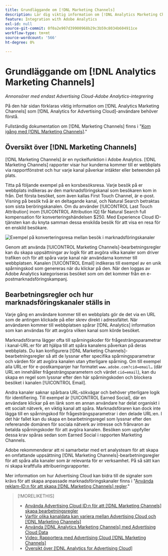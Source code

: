 ```yaml
---
title: Grundläggande om [!DNL Marketing Channels]
description: Lär dig viktig information om [!DNL Analytics Marketing Channels] that [!DNL Analytics for Advertising Cloud] användare bör förstå.
feature: Integration with Adobe Analytics
exl-id: null
source-git-commit: 0f0a2e907d39900968b29c3b59c8034b604911ce
workflow-type: tm+mt
source-wordcount: '566'
ht-degree: 0%

---
```


# Grundläggande om [!DNL Analytics Marketing Channels]

*Annonsörer med endast Advertising Cloud-Adobe Analytics-integrering*

På den här sidan förklaras viktig information om [!DNL Analytics Marketing Channels] som [!DNL Analytics for Advertising Cloud]-användare behöver förstå.

Fullständig dokumentation om [!DNL Marketing Channels] finns i &quot;[Kom igång med [!DNL Marketing Channels]](https://experienceleague.adobe.com/docs/analytics/components/marketing-channels/c-getting-started-mchannel.html).&quot;

## Översikt över [!DNL Marketing Channels]

[!DNL Marketing Channels] är en nyckelfunktion i Adobe Analytics. [!DNL Marketing Channels] rapporter visar hur kunderna kommer till er webbplats via rapportfönstret och hur varje kanal påverkar intäkter eller beteenden på plats.

Titta på följande exempel på en korsbesöksresa. Varje besök på er webbplats indikeras av den marknadsföringskanal som besökaren kom in från. Det första besöket, som även kallas First Touch Channel, är e-post. Visning på besök två är en deltagande kanal, och Natural Search betraktas som sista beröringskanalen. Om du använder [!UICONTROL Last Touch Attribution] inom [!UICONTROL Attribution IQ] får Natural Search full kompensation för konverteringshändelsen $250. Med Experience Cloud ID-tjänsten kan du knyta samman dessa enskilda besök för att visa en resa för en enskild besökare.

![Exempel på konverteringsresa mellan besök i marknadsföringskanaler](/help/integrations/assets/a4adc-mc-sample-journey.png)

Genom att använda [!UICONTROL Marketing Channels]-bearbetningsregler kan du skapa uppsättningar av logik för att avgöra vilka kanaler som driver trafiken och för att spåra varje kanal när användarna kommer till webbplatsen. Kanalen [!UICONTROL Email] indikeras till exempel av en unik spårningskod som genereras när du klickar på den. När den loggas av Adobe Analytics kategoriseras besöket som om det kommer från en e-postmarknadsföringskampanj.

## Bearbetningsregler och hur marknadsföringskanaler ställs in

Varje gång en användare kommer till en webbplats gör de det via en URL som de antingen klickade på eller skrev direkt i adressfältet. När användaren kommer till webbplatsen spårar [!DNL Analytics] information som kan användas för att avgöra vilken kanal som körde besöket.

Marknadsförarna lägger ofta till spårningskoder för frågesträngsparametrar i kanal-URL:er för att hjälpa till att spåra kanalens påverkan på deras webbplats. Du kan konfigurera [!DNL Marketing Channels]-bearbetningsregler så att de lyssnar efter specifika spårningsparametrar och värden för att avgöra kanalen utan ytterligare spårning. Om till exempel alla URL:er för e-postkampanjer har formatet `www.adobe.com?cid=email…` (där URL:en innehåller frågesträngsparametern och värdet `cid=email`), kan du skapa en regel som lyssnar efter den här spårningskoden och blockera besöket i kanalen [!UICONTROL Email].

Andra kanaler saknar spårbara URL-sökvägar och behöver ytterligare logik för identifiering. Till exempel är [!UICONTROL Earned Social], där en användare klickar på en länk som en annan användare har delat organiskt i ett socialt nätverk, en viktig kanal att spåra. Marknadsföraren kan dock inte lägga till en spårningskod för frågesträngsparametrar i den delade URL:en. I det här fallet kan du skapa en bearbetningsregel som lyssnar efter den refererande domänen för sociala nätverk av intresse och frånvaron av betalda spårningskoder för att avgöra kanalen. Besöken som uppfyller dessa krav spåras sedan som Earned Social i rapporten Marketing Channels.

Adobe rekommenderar att ni samarbetar med ert analysteam för att skapa en omfattande uppsättning [!DNL Marketing Channels]-bearbetningsregler för att spåra alla kanaler som är relevanta för er verksamhet. På så sätt kan ni skapa kraftfulla attribueringsrapporter.

Mer information om hur Advertising Cloud kan bidra till de signaler som krävs för att skapa anpassade marknadsföringskanaler finns i &quot;[Använda reklam-ID:n för att skapa [!DNL Marketing Channels] regler](mc-ids.md).&quot;

>[!MORELIKETHIS]
>
>* [Använda Advertising Cloud ID:n för att  [!DNL Marketing Channels] skapa bearbetningsregler](mc-ids.md)
>* [Varför olika kanaldata kan variera mellan Advertising Cloud och [!DNL Marketing Channels]](mc-data-variances.md)
>* [Använda  [!DNL Analytics Marketing Channels] med Advertising Cloud Data](mc-ac-data.md)
>* [Video: Rapportera med Advertising Cloud [!DNL Marketing Channels]](https://experienceleague.adobe.com/docs/advertising-cloud-learn/tutorials/analytics/analytics-reporting-a4adc.html)
>* [Översikt över [!DNL Analytics for Advertising Cloud]](/help/integrations/analytics/overview.md)

